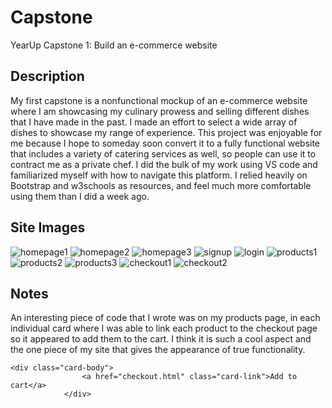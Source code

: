 # Capstone
YearUp Capstone 1: Build an e-commerce website
## Description
My first capstone is a nonfunctional mockup of an e-commerce website where I am showcasing my culinary prowess and selling different dishes that I have made in the past. I made an effort to select a wide array of dishes to showcase my range of experience. This project was enjoyable for me because I hope to someday soon convert it to a fully functional website that includes a variety of catering services as well, so people can use it to contract me as a private chef. I did the bulk of my work using VS code and familiarized myself with how to navigate this platform. I relied heavily on Bootstrap and w3schools as resources, and feel much more comfortable using them than I did a week ago.

## Site Images
![homepage1](https://github.com/mdiop23/Capstone/assets/146775502/f27afb7a-6776-4ed7-af42-123de6e8fc80)
![homepage2](https://github.com/mdiop23/Capstone/assets/146775502/5282b5f2-225d-4fc8-aa68-fc932855f7e2)
![homepage3](https://github.com/mdiop23/Capstone/assets/146775502/8d04374d-932a-4dcd-9dab-90b6d2fdb31e)
![signup](https://github.com/mdiop23/Capstone/assets/146775502/bb927331-be4e-474c-b759-6b60e23a1142)
![login](https://github.com/mdiop23/Capstone/assets/146775502/52d0d5e8-dede-4e1d-b48e-f4e05465af39)
![products1](https://github.com/mdiop23/Capstone/assets/146775502/14e9b382-7eba-491a-8040-1947c2e728b8)
![products2](https://github.com/mdiop23/Capstone/assets/146775502/2a8af596-9f6b-4deb-80ff-8979ee0599f9)
![products3](https://github.com/mdiop23/Capstone/assets/146775502/aa768fd1-ef4f-41a6-9883-72229197c1d3)
![checkout1](https://github.com/mdiop23/Capstone/assets/146775502/d409e729-a1fd-4cdf-a961-5dfebe4907c1)
![checkout2](https://github.com/mdiop23/Capstone/assets/146775502/ea84e555-99f5-44a3-ab2b-dd4ba6e7c033)

## Notes

An interesting piece of code that I wrote was on my products page, in each individual card where I was able to link each product to the checkout page so it appeared to add them to the cart.
I think it is such a cool aspect and the one piece of my site that gives the appearance of true functionality.


    <div class="card-body">
                    <a href="checkout.html" class="card-link">Add to cart</a>
                </div>



